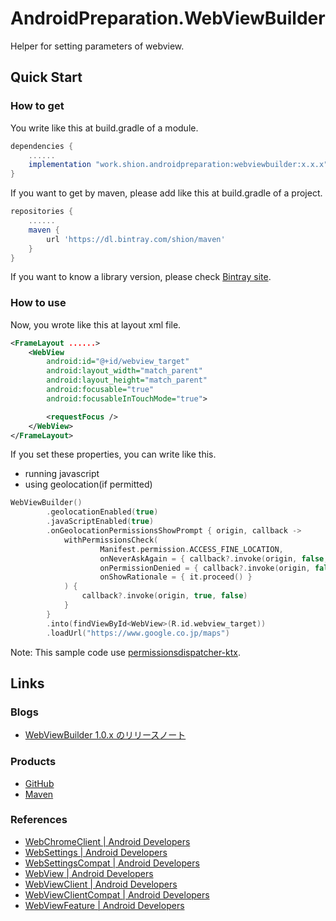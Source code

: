 # AndroidPreparation.WebViewBuilder
Helper for setting parameters of webview.

## Quick Start
### How to get
You write like this at build.gradle of a module.

``` gradle
dependencies {
    ......
    implementation "work.shion.androidpreparation:webviewbuilder:x.x.x"
}
```

If you want to get by maven, please add like this at build.gradle of a project.

``` gradle
repositories {
    ......
    maven {
        url 'https://dl.bintray.com/shion/maven'
    }
}
```

If you want to know a library version, please check [Bintray site][maven_webviewbuilder].

### How to use
Now, you wrote like this at layout xml file.

``` xml
<FrameLayout ......>
    <WebView
        android:id="@+id/webview_target"
        android:layout_width="match_parent"
        android:layout_height="match_parent"
        android:focusable="true"
        android:focusableInTouchMode="true">

        <requestFocus />
    </WebView>
</FrameLayout>
```

If you set these properties, you can write like this.

* running javascript
* using geolocation(if permitted)

``` kotlin
WebViewBuilder()
        .geolocationEnabled(true)
        .javaScriptEnabled(true)
        .onGeolocationPermissionsShowPrompt { origin, callback ->
            withPermissionsCheck(
                    Manifest.permission.ACCESS_FINE_LOCATION,
                    onNeverAskAgain = { callback?.invoke(origin, false, false) },
                    onPermissionDenied = { callback?.invoke(origin, false, false) },
                    onShowRationale = { it.proceed() }
            ) {
                callback?.invoke(origin, true, false)
            }
        }
        .into(findViewById<WebView>(R.id.webview_target))
        .loadUrl("https://www.google.co.jp/maps")
```

Note: This sample code use [permissionsdispatcher-ktx](https://github.com/permissions-dispatcher/PermissionsDispatcher/tree/master/ktx).



## Links
### Blogs
* [WebViewBuilder 1.0.x のリリースノート](https://mokumokulog.netlify.com/tech/20200418040026)

### Products
* [GitHub][gh_webviewbuilder]
* [Maven][maven_webviewbuilder]

### References
* [WebChromeClient | Android Developers](https://developer.android.com/reference/kotlin/android/webkit/WebChromeClient)
* [WebSettings | Android Developers](https://developer.android.com/reference/kotlin/android/webkit/WebSettings)
* [WebSettingsCompat | Android Developers](https://developer.android.com/reference/androidx/webkit/WebSettingsCompat)
* [WebView | Android Developers](https://developer.android.com/reference/kotlin/android/webkit/WebView)
* [WebViewClient | Android Developers](https://developer.android.com/reference/kotlin/android/webkit/WebViewClient)
* [WebViewClientCompat | Android Developers](https://developer.android.com/reference/androidx/webkit/WebViewClientCompat)
* [WebViewFeature | Android Developers](https://developer.android.com/reference/androidx/webkit/WebViewFeature)



[gh_webviewbuilder]: https://github.com/TentaShion/AndroidPreparation/blob/master/webviewbuilder
[maven_webviewbuilder]: https://bintray.com/shion/maven/work.shion.androidpreparation.webviewbuilder
